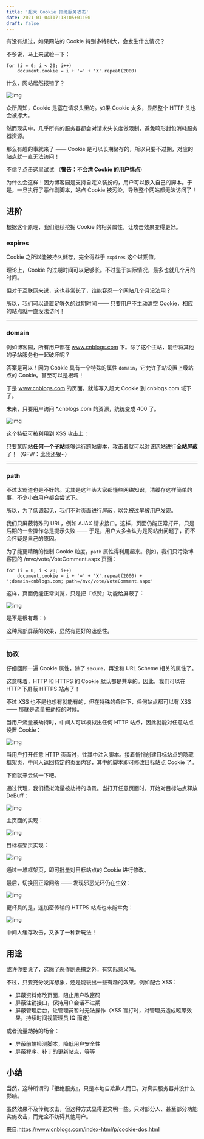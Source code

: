```yaml
---
title: '超大 Cookie 拒绝服务攻击'
date: 2021-01-04T17:18:05+01:00
draft: false
---
```




有没有想过，如果网站的 Cookie 特别多特别大，会发生什么情况？

不多说，马上来试验一下：

```
for (i = 0; i < 20; i++)
    document.cookie = i + '=' + 'X'.repeat(2000)
```

什么，网站居然报错了？

![img](https://i.loli.net/2021/01/04/zsyrTIJBhtGmZEF.png)

众所周知，Cookie 是塞在请求头里的。如果 Cookie 太多，显然整个 HTTP 头也会被撑大。

然而现实中，几乎所有的服务器都会对请求头长度做限制，避免畸形封包消耗服务器资源。

那么有趣的事就来了 —— Cookie 是可以长期储存的，所以只要不过期，对应的站点就一直无法访问！

不信？[点击这里试试](https://www.cnblogs.com/jsapp) （**警告：不会清 Cookie 的用户慎点**）

为什么会这样！因为博客园是支持自定义装扮的，用户可以嵌入自己的脚本。于是，一旦执行了恶作剧脚本，站点 Cookie 被污染，导致整个网站都无法访问了！

## 进阶

根据这个原理，我们继续挖掘 Cookie 的相关属性，让攻击效果变得更好。

### expires

Cookie 之所以能被持久储存，完全得益于 `expires` 这个过期值。

理论上，Cookie 的过期时间可以足够长。不过鉴于实际情况，最多也就几个月的时间。

但对于互联网来说，这也非常长了，谁能容忍一个网站几个月没法用？

所以，我们可以设置足够久的过期时间 —— 只要用户不主动清空 Cookie，相应的站点就一直没法访问！

------

### domain

例如博客园，所有用户都在 www.cnblogs.com 下。除了这个主站，能否将其他的子站服务也一起破坏呢？

答案是可以！因为 Cookie 具有一个特殊的属性 `domain`，它允许子站设置上级站点的 Cookie。甚至可以是根域！

于是 www.cnblogs.com 的页面，就能写入超大 Cookie 到 cnblogs.com 域下了。

未来，只要用户访问 *.cnblogs.com 的资源，统统变成 400 了。

![img](https://i.loli.net/2021/01/04/zsyrTIJBhtGmZEF.png)

这个特征可被利用到 XSS 攻击上：

只要某网站**任何一个子站**能够运行跨站脚本，攻击者就可以对该网站进行**全站屏蔽**了！（GFW：比我还狠~）

------

### path

不过太霸道也是不好的。尤其是这年头大家都懂些网络知识，清缓存这样简单的事，不少小白用户都会尝试下。

所以，为了低调起见，我们不对页面进行屏蔽，以免被过早被用户发现。

我们只屏蔽特殊的 URL，例如 AJAX 请求接口。这样，页面仍能正常打开，只是后期的一些操作总是提示失败 —— 于是，用户大多会认为是网站出问题了，而不会怀疑是自己的原因。

为了能更精确的控制 Cookie 粒度，`path` 属性得利用起来。例如，我们只污染博客园的 /mvc/vote/VoteComment.aspx 页面：

```
for (i = 0; i < 20; i++)
    document.cookie = i + '=' + 'X'.repeat(2000) + ';domain=cnblogs.com; path=/mvc/vote/VoteComment.aspx'
```

这样，页面仍能正常浏览，只是把『点赞』功能给屏蔽了：

![img](https://i.loli.net/2021/01/04/zsyrTIJBhtGmZEF.png)

是不是很有趣：）

这种局部屏蔽的效果，显然有更好的迷惑性。

------

### 协议

仔细回顾一遍 Cookie 属性，除了 `secure`，再没和 URL Scheme 相关的属性了。

这意味着，HTTP 和 HTTPS 的 Cookie 默认都是共享的。因此，我们可以在 HTTP 下屏蔽 HTTPS 站点了！

不过 XSS 也不是也想有就能有的，但在特殊的条件下，任何站点都可以有 XSS —— 那就是流量被劫持的时候。

当用户流量被劫持时，中间人可以模拟出任何 HTTP 站点，因此就能对任意站点设置 Cookie：

![img](https://i.loli.net/2021/01/04/zsyrTIJBhtGmZEF.png)

当用户打开任意 HTTP 页面时，往其中注入脚本。接着悄悄创建目标站点的隐藏框架页，中间人返回特定的页面内容，其中的脚本即可修改目标站点 Cookie 了。

下面就来尝试一下吧。

通过代理，我们模拟流量被劫持的场景。当打开任意页面时，开始对目标站点释放 DeBuff：

![img](https://i.loli.net/2021/01/04/zsyrTIJBhtGmZEF.png)

主页面的实现：

![img](https://i.loli.net/2021/01/04/zsyrTIJBhtGmZEF.png)

目标框架页实现：

![img](http://yck.pt6z.cn/wp-content/uploads/2018/05/030736399925784.png)

通过一堆框架页，即可批量对目标站点的 Cookie 进行修改。

最后，切换回正常网络 —— 发现邪恶光环仍在生效：

![img](https://i.loli.net/2021/01/04/JAvpCrfjUnZT6hV.png)

更杯具的是，连加密传输的 HTTPS 站点也未能幸免：

![img](https://i.loli.net/2021/01/04/8OfBRW5gtY2PUwK.png)

中间人缓存攻击，又多了一种新玩法！

## 用途

或许你要说了，这除了恶作剧恶搞之外，有实际意义吗。

不过，只要充分发挥想象，还是能玩出一些有趣的效果。例如配合 XSS：

- 屏蔽资料修改页面，阻止用户改密码
- 屏蔽注销接口，保持用户会话不过期
- 屏蔽管理后台，让管理员暂时无法操作（XSS 盲打时，对管理员造成眩晕效果，持续时间视管理员 IQ 而定）

或者流量劫持的场合：

- 屏蔽前端检测脚本，降低用户安全性
- 屏蔽程序、补丁的更新站点，等等

## 小结

当然，这种所谓的『拒绝服务』，只是本地自欺欺人而已，对真实服务器并没什么影响。

虽然效果不及传统攻击，但这种方式显得更文明一些。只对部分人、甚至部分功能实施攻击，而完全不妨碍其他用户。



来自:https://www.cnblogs.com/index-html/p/cookie-dos.html